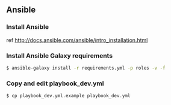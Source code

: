 ## Ansible

### Install Ansible

ref http://docs.ansible.com/ansible/intro_installation.html

### Install Ansible Galaxy requirements

```bash
$ ansible-galaxy install -r requirements.yml -p roles -v -f
```

### Copy and edit playbook_dev.yml

```bash
$ cp playbook_dev.yml.example playbook_dev.yml
```

